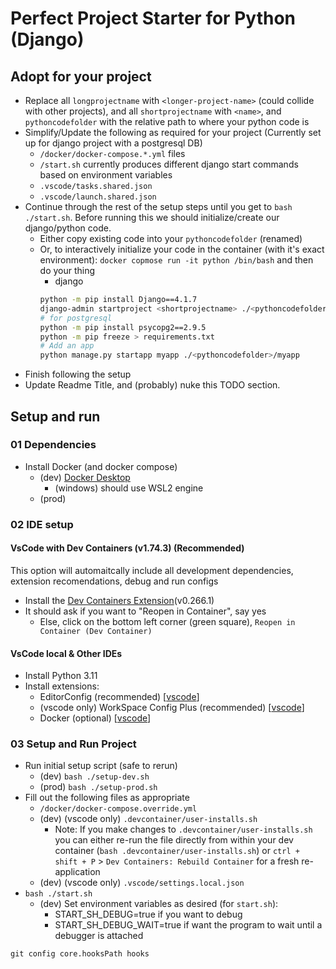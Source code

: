 # Perfect Project Starter for Python (Django)

## Adopt for your project

* Replace all `longprojectname` with `<longer-project-name>` (could collide with other projects), and all `shortprojectname` with `<name>`, and `pythoncodefolder` with the relative path to where your python code is
* Simplify/Update the following as required for your project (Currently set up for django project with a postgresql DB)
    * `/docker/docker-compose.*.yml` files
    * `/start.sh` currently produces different django start commands based on environment variables
    * `.vscode/tasks.shared.json`
    * `.vscode/launch.shared.json`
* Continue through the rest of the setup steps until you get to `bash ./start.sh`. Before running this we should initialize/create our django/python code.
    * Either copy existing code into your `pythoncodefolder` (renamed)
    * Or, to interactively initialize your code in the container (with it's exact environment): `docker copmose run -it python /bin/bash` and then do your thing
        * django
        ```bash
        python -m pip install Django==4.1.7
        django-admin startproject <shortprojectname> ./<pythoncodefolder>
        # for postgresql
        python -m pip install psycopg2==2.9.5
        python -m pip freeze > requirements.txt
        # Add an app
        python manage.py startapp myapp ./<pythoncodefolder>/myapp
        ```
* Finish following the setup
* Update Readme Title, and (probably) nuke this TODO section.

## Setup and run

### 01 Dependencies

* Install Docker (and docker compose)
    * (dev) [Docker Desktop](https://www.docker.com/products/docker-desktop/)
        * (windows) should use WSL2 engine
    * (prod)

### 02 IDE setup

#### VsCode with Dev Containers (v1.74.3) (Recommended)

This option will automaitcally include all development dependencies, extension recomendations, debug and run configs

* Install the [Dev Containers Extension](https://marketplace.visualstudio.com/items?itemName=ms-vscode-remote.remote-containers)(v0.266.1)
* It should ask if you want to "Reopen in Container", say yes
    * Else, click on the bottom left corner (green square), `Reopen in Container (Dev Container)`

#### VsCode local & Other IDEs

* Install Python 3.11
* Install extensions:
    * EditorConfig (recommended) [[vscode](https://marketplace.visualstudio.com/items?itemName=EditorConfig.EditorConfig)]
    * (vscode only) WorkSpace Config Plus (recommended) [[vscode](https://marketplace.visualstudio.com/items?itemName=swellaby.workspace-config-plus)]
    * Docker (optional) [[vscode](https://marketplace.visualstudio.com/items?itemName=ms-azuretools.vscode-docker)]



### 03 Setup and Run Project

* Run initial setup script (safe to rerun)
    * (dev) `bash ./setup-dev.sh`
    * (prod) `bash ./setup-prod.sh`
* Fill out the following files as appropriate
    * `/docker/docker-compose.override.yml`
    * (dev) (vscode only) `.devcontainer/user-installs.sh`
        * Note: If you make changes to `.devcontainer/user-installs.sh` you can either re-run the file directly from within your dev container (`bash .devcontainer/user-installs.sh`) or `ctrl + shift + P` > `Dev Containers: Rebuild Container` for a fresh re-application
    * (dev) (vscode only) `.vscode/settings.local.json`
* `bash ./start.sh`
    * (dev) Set environment variables as desired (for `start.sh`):
        * START_SH_DEBUG=true if you want to debug
        * START_SH_DEBUG_WAIT=true if want the program to wait until a debugger is attached


```
git config core.hooksPath hooks
```


